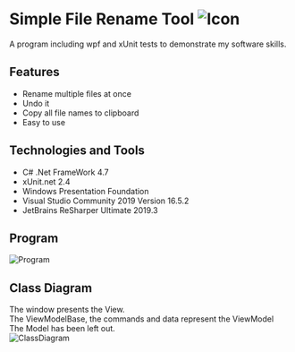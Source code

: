 # Simple File Rename Tool ![Icon](https://raw.githubusercontent.com/PascalSchei/RenameTool/master/RenameTool/RenameTool.ico)
A program including wpf and xUnit tests to demonstrate my software skills.

## Features
- Rename multiple files at once
- Undo it
- Copy all file names to clipboard
- Easy to use

## Technologies and Tools
- C# .Net FrameWork 4.7
- xUnit.net 2.4
- Windows Presentation Foundation
- Visual Studio Community 2019 Version 16.5.2
- JetBrains ReSharper Ultimate 2019.3

## Program
![Program](https://github.com/PascalSchei/RenameTool/blob/master/ReadMeFiles/FileRenamer.png)


## Class Diagram

The window presents the View.  
The ViewModelBase, the commands and data represent the ViewModel  
The Model has been left out.  
![ClassDiagram](https://github.com/PascalSchei/RenameTool/blob/master/ReadMeFiles/ClassDiagram.png)
